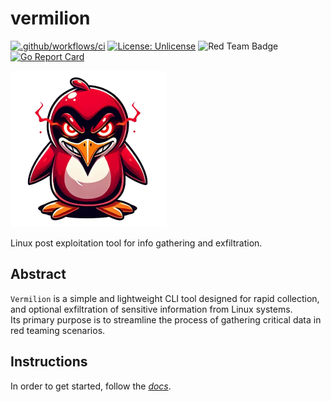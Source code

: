 # vermilion  

[![.github/workflows/ci](https://github.com/R3DRUN3/vermilion/actions/workflows/ci.yaml/badge.svg)](https://github.com/R3DRUN3/vermilion/actions/workflows/ci) [![License: Unlicense](https://img.shields.io/badge/license-Unlicense-blue.svg)](http://unlicense.org/)  ![Red Team Badge](https://img.shields.io/badge/Team-Red-red) [![Go Report Card](https://goreportcard.com/badge/github.com/r3drun3/vermilion)](https://goreportcard.com/report/github.com/r3drun3/vermilion)  

<img src="./docs/media/vermilion_logo.png" width="250x" />  


Linux post exploitation tool for info gathering and exfiltration.  



## Abstract  
`Vermilion` is a simple and lightweight CLI tool designed for rapid collection, and optional exfiltration of sensitive information from Linux systems.  
Its primary purpose is to streamline the process of gathering critical data in red teaming scenarios.  


## Instructions  

In order to get started, follow the [*docs*](./docs/README.md).  

